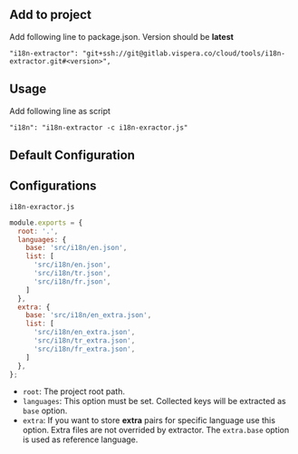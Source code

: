 ## Add to project

Add following line to package.json. Version should be **latest**

`"i18n-extractor": "git+ssh://git@gitlab.vispera.co/cloud/tools/i18n-extractor.git#<version>",`

## Usage

Add following line as script
    
`"i18n": "i18n-extractor -c i18n-exractor.js"`

## Default Configuration


## Configurations

`i18n-exractor.js`

```javascript
module.exports = {
  root: '.',
  languages: {
    base: 'src/i18n/en.json',
    list: [
      'src/i18n/en.json',
      'src/i18n/tr.json',
      'src/i18n/fr.json',
    ]
  },
  extra: {
    base: 'src/i18n/en_extra.json',
    list: [
      'src/i18n/en_extra.json',
      'src/i18n/tr_extra.json',
      'src/i18n/fr_extra.json',
    ]
  },
};
```

- `root`: The project root path.
- `languages`: This option must be set. Collected keys will be extracted as `base` option.
- `extra`: If you want to store **extra** pairs for specific language use this option. Extra files are not overrided by extractor. The `extra.base` option is used as reference language.
